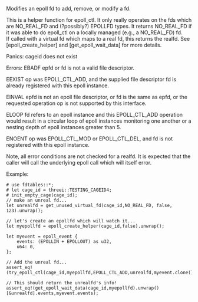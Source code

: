 Modifies an epoll fd to add, remove, or modify a fd.

This is a helper function for epoll_ctl.  It only really operates on the
fds which are NO_REAL_FD and (?possibly?) EPOLLFD types.  It returns NO_REAL_FD
if it was able to do epoll_ctl on a locally managed (e.g., a NO_REAL_FD) fd.  
If called with a virtual fd which maps to a real fd, this returns the realfd.
See [epoll_create_helper] and [get_epoll_wait_data] for more details.

Panics:
    cageid does not exist

Errors:
  EBADF  epfd or fd is not a valid file descriptor.

  EEXIST op was EPOLL_CTL_ADD, and the supplied file descriptor fd
         is already registered with this epoll instance.

  EINVAL epfd is not an epoll file descriptor, or fd is the same as
         epfd, or the requested operation op is not supported by
         this interface.

  ELOOP  fd refers to an epoll instance and this EPOLL_CTL_ADD
         operation would result in a circular loop of epoll
         instances monitoring one another or a nesting depth of
         epoll instances greater than 5.

  ENOENT op was EPOLL_CTL_MOD or EPOLL_CTL_DEL, and fd is not
         registered with this epoll instance.

  Note, all error conditions are not checked for a realfd.  It is expected
that the caller will call the underlying epoll call which will itself error.

Example:
```
# use fdtables::*;
# let cage_id = threei::TESTING_CAGEID4;
# init_empty_cage(cage_id);
// make an unreal fd...
let unrealfd = get_unused_virtual_fd(cage_id,NO_REAL_FD, false, 123).unwrap();

// let's create an epollfd which will watch it...
let myepollfd = epoll_create_helper(cage_id,false).unwrap();

let myevent = epoll_event {
    events: (EPOLLIN + EPOLLOUT) as u32,
    u64: 0,
};

// Add the unreal fd...
assert_eq!(try_epoll_ctl(cage_id,myepollfd,EPOLL_CTL_ADD,unrealfd,myevent.clone()).unwrap(),NO_REAL_FD);

// This should return the unrealfd's info!
assert_eq!(get_epoll_wait_data(cage_id,myepollfd).unwrap()[&unrealfd].events,myevent.events);
```
